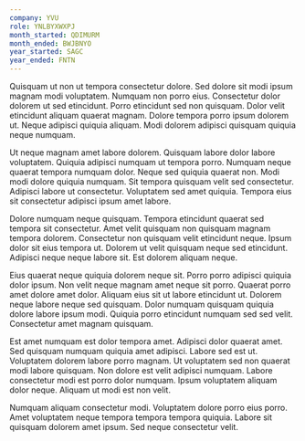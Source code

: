 ```yaml
---
company: YVU
role: YNLBYXWXPJ
month_started: QDIMURM
month_ended: BWJBNYO
year_started: SAGC
year_ended: FNTN
---
```


Quisquam ut non ut tempora consectetur dolore. Sed dolore sit modi ipsum magnam modi voluptatem. Numquam non porro eius. Consectetur dolor dolorem ut sed etincidunt. Porro etincidunt sed non quisquam. Dolor velit etincidunt aliquam quaerat magnam. Dolore tempora porro ipsum dolorem ut. Neque adipisci quiquia aliquam. Modi dolorem adipisci quisquam quiquia neque numquam.

Ut neque magnam amet labore dolorem. Quisquam labore dolor labore voluptatem. Quiquia adipisci numquam ut tempora porro. Numquam neque quaerat tempora numquam dolor. Neque sed quiquia quaerat non. Modi modi dolore quiquia numquam. Sit tempora quisquam velit sed consectetur. Adipisci labore ut consectetur. Voluptatem sed amet quiquia. Tempora eius sit consectetur adipisci ipsum amet labore.

Dolore numquam neque quisquam. Tempora etincidunt quaerat sed tempora sit consectetur. Amet velit quisquam non quisquam magnam tempora dolorem. Consectetur non quisquam velit etincidunt neque. Ipsum dolor sit eius tempora ut. Dolorem ut velit quisquam neque sed etincidunt. Adipisci neque neque labore sit. Est dolorem aliquam neque.

Eius quaerat neque quiquia dolorem neque sit. Porro porro adipisci quiquia dolor ipsum. Non velit neque magnam amet neque sit porro. Quaerat porro amet dolore amet dolor. Aliquam eius sit ut labore etincidunt ut. Dolorem neque labore neque sed quisquam. Dolor numquam quisquam quiquia dolore labore ipsum modi. Quiquia porro etincidunt numquam sed sed velit. Consectetur amet magnam quisquam.

Est amet numquam est dolor tempora amet. Adipisci dolor quaerat amet. Sed quisquam numquam quiquia amet adipisci. Labore sed est ut. Voluptatem dolorem labore porro magnam. Ut voluptatem sed non quaerat modi labore quisquam. Non dolore est velit adipisci numquam. Labore consectetur modi est porro dolor numquam. Ipsum voluptatem aliquam dolor neque. Aliquam ut modi est non velit.

Numquam aliquam consectetur modi. Voluptatem dolore porro eius porro. Amet voluptatem neque tempora tempora tempora quiquia. Labore sit quisquam dolorem amet ipsum. Sed neque consectetur velit.
    